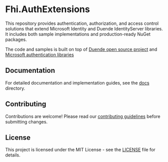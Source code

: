 # Fhi.AuthExtensions

This repository provides authentication, authorization, and access control solutions that extend Microsoft Identity and Duende IdentityServer libraries. It includes both sample implementations and production-ready NuGet packages.

The code and samples is built on top of [Duende open source project](https://github.com/DuendeSoftware/foss)
and [Microsoft authentication libraries](https://learn.microsoft.com/en-us/aspnet/core/security/authentication/?view=aspnetcore-9.0#authentication-handler)

## Documentation

For detailed documentation and implementation guides, see the [docs](./docs) directory.

## Contributing

Contributions are welcome! Please read our [contributing guidelines](./CONTRIBUTING.md) before submitting changes.

## License

This project is licensed under the MIT License - see the [LICENSE](./LICENSE) file for details.
